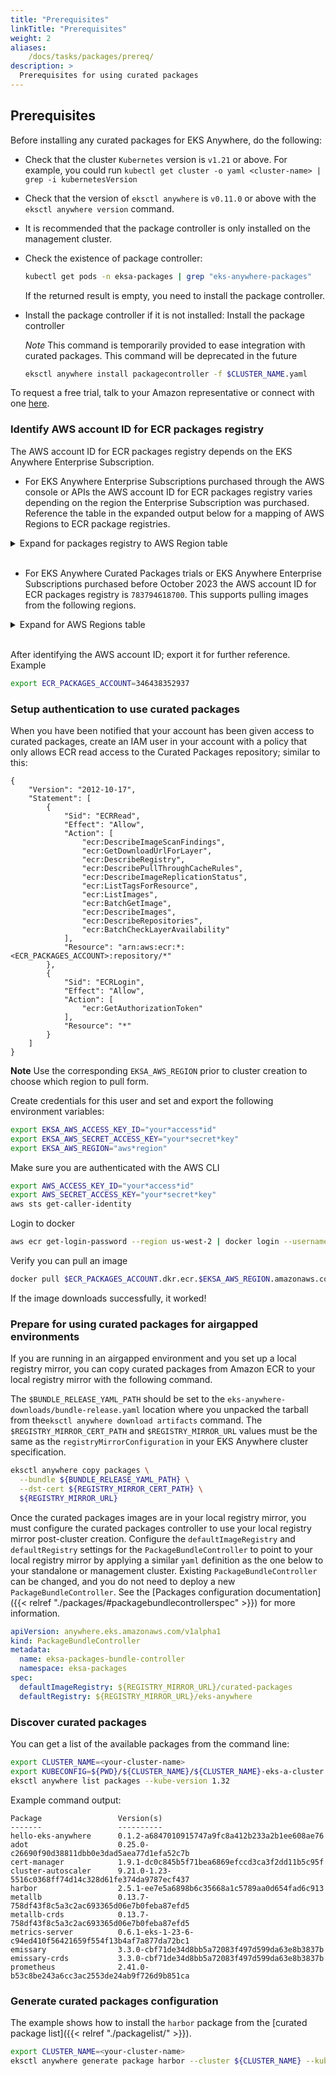 ```yaml
---
title: "Prerequisites"
linkTitle: "Prerequisites"
weight: 2
aliases:
    /docs/tasks/packages/prereq/
description: >
  Prerequisites for using curated packages
---
```


## Prerequisites
Before installing any curated packages for EKS Anywhere, do the following:

* Check that the cluster `Kubernetes` version is `v1.21` or above. For example, you could run `kubectl get cluster -o yaml <cluster-name> | grep -i kubernetesVersion`
* Check that the version of `eksctl anywhere` is `v0.11.0` or above with the `eksctl anywhere version` command.
* It is recommended that the package controller is only installed on the management cluster.
* Check the existence of package controller:
    ```bash
    kubectl get pods -n eksa-packages | grep "eks-anywhere-packages"
    ```
    If the returned result is empty, you need to install the package controller.

* Install the package controller if it is not installed:
    Install the package controller
     
     *Note* This command is temporarily provided to ease integration with curated packages. This command will be deprecated in the future
 
     ```bash
     eksctl anywhere install packagecontroller -f $CLUSTER_NAME.yaml
     ```

To request a free trial, talk to your Amazon representative or connect with one [here](https://aws.amazon.com/contact-us/sales-support-eks/).

### Identify AWS account ID for ECR packages registry

The AWS account ID for ECR packages registry depends on the EKS Anywhere Enterprise Subscription.

* For EKS Anywhere Enterprise Subscriptions purchased through the AWS console or APIs the AWS account ID for ECR packages registry varies depending on the region the Enterprise Subscription was purchased. Reference the table in the expanded output below for a mapping of AWS Regions to ECR package registries.
<details>
  <summary>Expand for packages registry to AWS Region table</summary>
  <br /> 
  {{% content "../clustermgmt/support/packages-registries.md" %}}
</details>
  <br/>

* For EKS Anywhere Curated Packages trials or EKS Anywhere Enterprise Subscriptions purchased before October 2023 the AWS account ID for ECR packages registry is `783794618700`. This supports pulling images from the following regions.
<details>
  <summary>Expand for AWS Regions table</summary>
  <br />
  {{% content "./legacypackagesregions.md" %}}
</details>
<br/>

After identifying the AWS account ID; export it for further reference. Example
```bash
export ECR_PACKAGES_ACCOUNT=346438352937
```

### Setup authentication to use curated packages

When you have been notified that your account has been given access to curated packages, create an IAM user in your account with a policy that only allows ECR read access to the Curated Packages repository; similar to this:

```
{
    "Version": "2012-10-17",
    "Statement": [
        {
            "Sid": "ECRRead",
            "Effect": "Allow",
            "Action": [
                "ecr:DescribeImageScanFindings",
                "ecr:GetDownloadUrlForLayer",
                "ecr:DescribeRegistry",
                "ecr:DescribePullThroughCacheRules",
                "ecr:DescribeImageReplicationStatus",
                "ecr:ListTagsForResource",
                "ecr:ListImages",
                "ecr:BatchGetImage",
                "ecr:DescribeImages",
                "ecr:DescribeRepositories",
                "ecr:BatchCheckLayerAvailability"
            ],
            "Resource": "arn:aws:ecr:*:<ECR_PACKAGES_ACCOUNT>:repository/*"
        },
        {
            "Sid": "ECRLogin",
            "Effect": "Allow",
            "Action": [
                "ecr:GetAuthorizationToken"
            ],
            "Resource": "*"
        }
    ]
}
```

**Note** Use the corresponding `EKSA_AWS_REGION` prior to cluster creation to choose which region to pull form.

Create credentials for this user and set and export the following environment variables:
```bash
export EKSA_AWS_ACCESS_KEY_ID="your*access*id"
export EKSA_AWS_SECRET_ACCESS_KEY="your*secret*key"
export EKSA_AWS_REGION="aws*region"
```
Make sure you are authenticated with the AWS CLI

```bash
export AWS_ACCESS_KEY_ID="your*access*id"
export AWS_SECRET_ACCESS_KEY="your*secret*key"
aws sts get-caller-identity
```

Login to docker

```bash
aws ecr get-login-password --region us-west-2 | docker login --username AWS --password-stdin $ECR_PACKAGES_ACCOUNT.dkr.ecr.$EKSA_AWS_REGION.amazonaws.com
```

Verify you can pull an image
```bash
docker pull $ECR_PACKAGES_ACCOUNT.dkr.ecr.$EKSA_AWS_REGION.amazonaws.com/emissary-ingress/emissary:v3.9.1-828e7d186ded23e54f6bd95a5ce1319150f7e325
```
If the image downloads successfully, it worked!

### Prepare for using curated packages for airgapped environments

If you are running in an airgapped environment and you set up a local registry mirror, you can copy curated packages from Amazon ECR to your local registry mirror with the following command. 

The `$BUNDLE_RELEASE_YAML_PATH` should be set to the `eks-anywhere-downloads/bundle-release.yaml` location where you unpacked the tarball from the`eksctl anywhere download artifacts` command. The `$REGISTRY_MIRROR_CERT_PATH` and `$REGISTRY_MIRROR_URL` values must be the same as the `registryMirrorConfiguration` in your EKS Anywhere cluster specification.

```bash
eksctl anywhere copy packages \
  --bundle ${BUNDLE_RELEASE_YAML_PATH} \
  --dst-cert ${REGISTRY_MIRROR_CERT_PATH} \
  ${REGISTRY_MIRROR_URL}
```

Once the curated packages images are in your local registry mirror, you must configure the curated packages controller to use your local registry mirror post-cluster creation. Configure the `defaultImageRegistry` and `defaultRegistry` settings for the `PackageBundleController` to point to your local registry mirror by applying a similar `yaml` definition as the one below to your standalone or management cluster. Existing `PackageBundleController` can be changed, and you do not need to deploy a new `PackageBundleController`. See the [Packages configuration documentation]({{< relref "./packages/#packagebundlecontrollerspec" >}}) for more information.

```yaml
apiVersion: anywhere.eks.amazonaws.com/v1alpha1
kind: PackageBundleController
metadata:
  name: eksa-packages-bundle-controller
  namespace: eksa-packages
spec:
  defaultImageRegistry: ${REGISTRY_MIRROR_URL}/curated-packages
  defaultRegistry: ${REGISTRY_MIRROR_URL}/eks-anywhere
```

### Discover curated packages

You can get a list of the available packages from the command line:

```bash
export CLUSTER_NAME=<your-cluster-name>
export KUBECONFIG=${PWD}/${CLUSTER_NAME}/${CLUSTER_NAME}-eks-a-cluster.kubeconfig
eksctl anywhere list packages --kube-version 1.32
```

Example command output:
```
Package                 Version(s)
-------                 ----------
hello-eks-anywhere      0.1.2-a6847010915747a9fc8a412b233a2b1ee608ae76
adot                    0.25.0-c26690f90d38811dbb0e3dad5aea77d1efa52c7b
cert-manager            1.9.1-dc0c845b5f71bea6869efccd3ca3f2dd11b5c95f
cluster-autoscaler      9.21.0-1.23-5516c0368ff74d14c328d61fe374da9787ecf437
harbor                  2.5.1-ee7e5a6898b6c35668a1c5789aa0d654fad6c913
metallb                 0.13.7-758df43f8c5a3c2ac693365d06e7b0feba87efd5
metallb-crds            0.13.7-758df43f8c5a3c2ac693365d06e7b0feba87efd5
metrics-server          0.6.1-eks-1-23-6-c94ed410f56421659f554f13b4af7a877da72bc1
emissary                3.3.0-cbf71de34d8bb5a72083f497d599da63e8b3837b
emissary-crds           3.3.0-cbf71de34d8bb5a72083f497d599da63e8b3837b
prometheus              2.41.0-b53c8be243a6cc3ac2553de24ab9f726d9b851ca
```

### Generate curated packages configuration

The example shows how to install the `harbor` package from the [curated package list]({{< relref "./packagelist/" >}}).

```bash
export CLUSTER_NAME=<your-cluster-name>
eksctl anywhere generate package harbor --cluster ${CLUSTER_NAME} --kube-version 1.32 > harbor-spec.yaml
```
